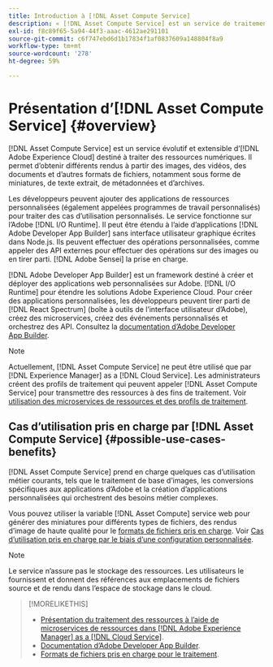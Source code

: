 ```yaml
---
title: Introduction à [!DNL Asset Compute Service]
description: « [!DNL Asset Compute Service] est un service de traitement des ressources natif dans le cloud destiné à réduire la complexité et à améliorer l’évolutivité. »
exl-id: f8c89f65-5a94-44f3-aaac-4612ae291101
source-git-commit: c6f747ebd6d1b17834f1af0837609a148804f8a9
workflow-type: tm+mt
source-wordcount: '278'
ht-degree: 59%

---
```


# Présentation d’[!DNL Asset Compute Service] {#overview}

[!DNL Asset Compute Service] est un service évolutif et extensible d’[!DNL Adobe Experience Cloud] destiné à traiter des ressources numériques. Il permet d’obtenir différents rendus à partir des images, des vidéos, des documents et d’autres formats de fichiers, notamment sous forme de miniatures, de texte extrait, de métadonnées et d’archives.

Les développeurs peuvent ajouter des applications de ressources personnalisées (également appelées programmes de travail personnalisés) pour traiter des cas d’utilisation personnalisés. Le service fonctionne sur l’Adobe [!DNL I/O Runtime]. Il peut être étendu à l’aide d’applications [!DNL Adobe Developer App Builder] sans interface utilisateur graphique écrites dans Node.js. Ils peuvent effectuer des opérations personnalisées, comme appeler des API externes pour effectuer des opérations sur des images ou en tirer parti. [!DNL Adobe Sensei] la prise en charge.

[!DNL Adobe Developer App Builder] est un framework destiné à créer et déployer des applications web personnalisées sur Adobe. [!DNL I/O Runtime] pour étendre les solutions Adobe Experience Cloud. Pour créer des applications personnalisées, les développeurs peuvent tirer parti de [!DNL React Spectrum] (boîte à outils de l’interface utilisateur d’Adobe), créez des microservices, créez des événements personnalisés et orchestrez des API. Consultez la [documentation d’Adobe Developer App Builder](https://developer.adobe.com/app-builder/docs/overview/).

>[!NOTE]
>
>Actuellement, [!DNL Asset Compute Service] ne peut être utilisé que par [!DNL Experience Manager] as a [!DNL Cloud Service]. Les administrateurs créent des profils de traitement qui peuvent appeler [!DNL Asset Compute Service] pour transmettre des ressources à des fins de traitement. Voir [utilisation des microservices de ressources et des profils de traitement](https://experienceleague.adobe.com/fr/docs/experience-manager-cloud-service/content/assets/manage/asset-microservices-configure-and-use).

## Cas d’utilisation pris en charge par [!DNL Asset Compute Service] {#possible-use-cases-benefits}

[!DNL Asset Compute Service] prend en charge quelques cas d’utilisation métier courants, tels que le traitement de base d’images, les conversions spécifiques aux applications d’Adobe et la création d’applications personnalisées qui orchestrent des besoins métier complexes.

Vous pouvez utiliser la variable [!DNL Asset Compute] service web pour générer des miniatures pour différents types de fichiers, des rendus d’image de haute qualité pour le [formats de fichiers pris en charge](https://experienceleague.adobe.com/en/docs/experience-manager-cloud-service/content/assets/file-format-support). Voir [Cas d’utilisation pris en charge par le biais d’une configuration personnalisée](https://experienceleague.adobe.com/fr/docs/experience-manager-cloud-service/content/assets/manage/asset-microservices-configure-and-use).

>[!NOTE]
>
>Le service n’assure pas le stockage des ressources. Les utilisateurs le fournissent et donnent des références aux emplacements de fichiers source et de rendu dans l’espace de stockage dans le cloud.

<!-- TBD: Should this be mentioned in the docs?

|Asset Compute Service does not do this|Expectations from implementing client|
|---|---|
| Binary uploads or API-based asset ingestion. | Use other methods to ingest assets. |
| Store binaries or any persisted data across processing requests.| Each request is independent so treat it as a standalone request by sharing binary and processing instructions. |
| Store any configurations such as processing rules or settings for a user or an organization's account. | Add processing request to each request/instruction. |
| Direct event handling of asset creation events from storage systems and processing completed notifications, and errors. | Use [!DNL Adobe I/O] Events and other methods. |

-->

>[!MORELIKETHIS]
>
>* [Présentation du traitement des ressources à l’aide de microservices de ressources dans  [!DNL Adobe Experience Manager]  as a  [!DNL Cloud Service]](https://experienceleague.adobe.com/fr/docs/experience-manager-cloud-service/content/assets/asset-microservices-overview).
>* [Documentation d’Adobe Developer App Builder](https://developer.adobe.com/app-builder/docs/overview).
>* [Formats de fichiers pris en charge pour le traitement](https://experienceleague.adobe.com/en/docs/experience-manager-cloud-service/content/assets/file-format-support).

<!-- **TBD:**
* Clarify the service can only be used within AEM as Cloud Service. The docs provided as context for custom application developers. Not to be used as a standalone service.
  ** and API as that plays a role in custom applications (accepting standard params, invoking Nui itself in the future, etc. (this is an outlook))

* link to aem as cloud service docs on asset ingestion and customization with processing profiles.
-->
